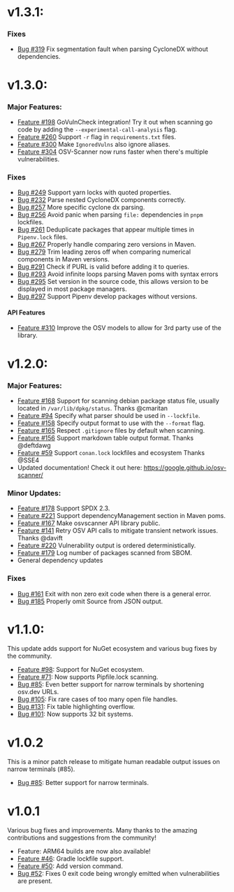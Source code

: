 v1.3.1:
===

### Fixes
- [Bug #319](https://github.com/google/osv-scanner/issues/319) Fix segmentation fault when parsing CycloneDX without dependencies. 

v1.3.0:
===

### Major Features:

- [Feature #198](https://github.com/google/osv-scanner/pull/198) GoVulnCheck integration! Try it out when scanning go code by adding the `--experimental-call-analysis` flag.
- [Feature #260](https://github.com/google/osv-scanner/pull/198) Support `-r` flag in `requirements.txt` files.
- [Feature #300](https://github.com/google/osv-scanner/pull/300) Make `IgnoredVulns` also ignore aliases.
- [Feature #304](https://github.com/google/osv-scanner/pull/304) OSV-Scanner now runs faster when there's multiple vulnerabilities.

### Fixes
- [Bug #249](https://github.com/google/osv-scanner/issues/249) Support yarn locks with quoted properties.
- [Bug #232](https://github.com/google/osv-scanner/issues/232) Parse nested CycloneDX components correctly.
- [Bug #257](https://github.com/google/osv-scanner/issues/257) More specific cyclone dx parsing.
- [Bug #256](https://github.com/google/osv-scanner/issues/256) Avoid panic when parsing `file:` dependencies in `pnpm` lockfiles.
- [Bug #261](https://github.com/google/osv-scanner/issues/261) Deduplicate packages that appear multiple times in `Pipenv.lock` files.
- [Bug #267](https://github.com/google/osv-scanner/issues/267) Properly handle comparing zero versions in Maven.
- [Bug #279](https://github.com/google/osv-scanner/issues/279) Trim leading zeros off when comparing numerical components in Maven versions.
- [Bug #291](https://github.com/google/osv-scanner/issues/291) Check if PURL is valid before adding it to queries.
- [Bug #293](https://github.com/google/osv-scanner/issues/293) Avoid infinite loops parsing Maven poms with syntax errors
- [Bug #295](https://github.com/google/osv-scanner/issues/295) Set version in the source code, this allows version to be displayed in most package managers.
- [Bug #297](https://github.com/google/osv-scanner/issues/297) Support Pipenv develop packages without versions.

#### API Features
- [Feature #310](https://github.com/google/osv-scanner/pull/310) Improve the OSV models to allow for 3rd party use of the library.

v1.2.0:
===

### Major Features:

- [Feature #168](https://github.com/google/osv-scanner/pull/168) Support for scanning debian package status file, usually located in `/var/lib/dpkg/status`. Thanks @cmaritan
- [Feature #94](https://github.com/google/osv-scanner/pull/94) Specify what parser should be used in `--lockfile`.
- [Feature #158](https://github.com/google/osv-scanner/pull/158) Specify output format to use with the `--format` flag.
- [Feature #165](https://github.com/google/osv-scanner/pull/165) Respect `.gitignore` files by default when scanning.
- [Feature #156](https://github.com/google/osv-scanner/pull/156) Support markdown table output format. Thanks @deftdawg
- [Feature #59](https://github.com/google/osv-scanner/pull/59) Support `conan.lock` lockfiles and ecosystem Thanks @SSE4
- Updated documentation! Check it out here: https://google.github.io/osv-scanner/

### Minor Updates:
- [Feature #178](https://github.com/google/osv-scanner/pull/178) Support SPDX 2.3.
- [Feature #221](https://github.com/google/osv-scanner/pull/221) Support dependencyManagement section in Maven poms.
- [Feature #167](https://github.com/google/osv-scanner/pull/167) Make osvscanner API library public.
- [Feature #141](https://github.com/google/osv-scanner/pull/141) Retry OSV API calls to mitigate transient network issues. Thanks @davift
- [Feature #220](https://github.com/google/osv-scanner/pull/220) Vulnerability output is ordered deterministically.
- [Feature #179](https://github.com/google/osv-scanner/pull/179) Log number of packages scanned from SBOM.
- General dependency updates

### Fixes
- [Bug #161](https://github.com/google/osv-scanner/pull/161) Exit with non zero exit code when there is a general error.
- [Bug #185](https://github.com/google/osv-scanner/pull/185) Properly omit Source from JSON output.

v1.1.0:
===

This update adds support for NuGet ecosystem and various bug fixes by the community.

- [Feature #98](https://github.com/google/osv-scanner/pull/98): Support for NuGet ecosystem.
- [Feature #71](https://github.com/google/osv-scanner/issues/71): Now supports Pipfile.lock scanning.
- [Bug #85](https://github.com/google/osv-scanner/issues/85): Even better support for narrow terminals by shortening osv.dev URLs.
- [Bug #105](https://github.com/google/osv-scanner/issues/105): Fix rare cases of too many open file handles.
- [Bug #131](https://github.com/google/osv-scanner/pull/131): Fix table highlighting overflow.
- [Bug #101](https://github.com/google/osv-scanner/issues/101): Now supports 32 bit systems.


v1.0.2
===

This is a minor patch release to mitigate human readable output issues on narrow terminals (#85).

- [Bug #85](https://github.com/google/osv-scanner/issues/85): Better support for narrow terminals.


v1.0.1
===
Various bug fixes and improvements. Many thanks to the amazing contributions and suggestions from the community!

- Feature: ARM64 builds are now also available!
- [Feature #46](https://github.com/google/osv-scanner/pull/46): Gradle lockfile support.
- [Feature #50](https://github.com/google/osv-scanner/pull/46): Add version command.
- [Bug #52](https://github.com/google/osv-scanner/issues/52): Fixes 0 exit code being wrongly emitted when vulnerabilities are present.
